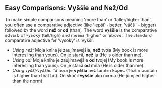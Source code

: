 ## Easy Comparisons: Vyššie and Než/Od

To make simple comparisons meaning 'more than' or 'taller/higher than', you often use a comparative adjective (like 'lepší' - better, 'väčší' - bigger) followed by the word **než** or **od** (than). The word **vyššie** is the comparative adverb of vysoký (tall/high) and means 'higher' or 'above'. The standard comparative adjective for 'vysoký' is 'vyšší'.

* *Using než:* Moja kniha je zaujímavejšia, **než** tvoja (My book is more interesting than yours). On je starší, **než** ja (He is older than me).
* *Using od:* Moja kniha je zaujímavejšia **od** tvojej (My book is more interesting than yours). On je starší **od** mňa (He is older than me).
* *Using vyšší/vyššie:* Tá hora je **vyššia** než tamten kopec (That mountain is higher than that hill). On skočil **vyššie** ako norma (He jumped higher than the norm).